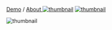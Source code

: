 [Demo](https://mr21.github.io/gitfast/) /
[About ![thumbnail](https://mr21.github.io/_/flags/gb.gif)](https://mr21.github.io/#/p=gitfast&lang=en)
[![thumbnail](https://mr21.github.io/_/flags/fr.gif)](https://mr21.github.io/#/p=gitfast&lang=fr)

![thumbnail](https://mr21.github.io/gitfast/thumbnail.jpg)
